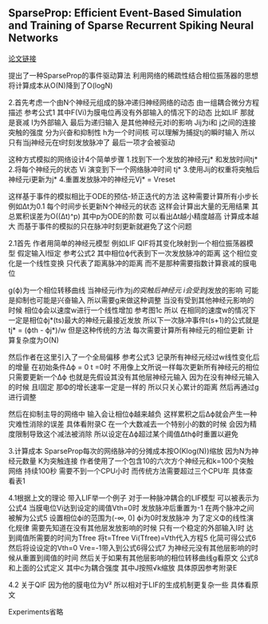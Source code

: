 
## SparseProp: Efficient Event-Based Simulation and Training of Sparse Recurrent Spiking Neural Networks

[论文链接](https://openreview.net/pdf?id=yzZbwQPkmP)

提出了一种SparseProp的事件驱动算法 利用网络的稀疏性结合相位振荡器的思想 将计算成本从O(N)降到了O(logN)

2.首先考虑一个由N个神经元组成的脉冲递归神经网络的动态 由一组耦合微分方程描述 参考公式1 其中F(Vi)为膜电位再没有外部输入的情况下的动态 比如LIF 那就是衰减 I为外部输入 最后为递归输入 是其他神经元对i的影响 Jij为i和  j之间的连接突触的强度 分为兴奋和抑制性 h为一个时间核 可以理解为捕捉tj的瞬时输入 所以只有当j神经元在t时刻发放脉冲了 最后一项才会被驱动

这种方式模拟的网络设计4个简单步骤 1.找到下一个发放的神经元j* 和发放时间tj* 2.将每个神经元的状态 Vi 演变到下一个网络脉冲时间 tj* 3.使用Jij的权重将突触后神经元i更新为j* 4.重置发放脉冲的神经元Vj* = Vreset

这样基于事件的模拟相比于ODE的预估-矫正迭代的方法 这种需要计算所有小步长 例如Δt为0.1 每个时间步长更新N个神经元的状态 这样会计算出大量的无用结果 其总累积误差为O((Δt)^p) 其中p为ODE的阶数 可以看出Δt越小精度越高 计算成本越大 而基于事件的模拟的只在脉冲时刻更新就避免了这个问题

2.1首先 作者用简单的神经元模型 例如LIF QIF将其变化映射到一个相位振荡器模型 假定输入I恒定 参考公式2 其中相位ϕ代表到下一次发放脉冲的距离 这个相位变化是一个线性变换 只代表了距离脉冲的距离 而不是那种需要指数计算衰减的膜电位

g(ϕ)为一个相位转移曲线 当神经元i作为j*的突触后神经元 i会受到j*发放的影响 可能是抑制也可能是兴奋输入 所以需要g来做这种调整 当没有受到其他神经元影响的时候 相位ϕ会以速度w进行一个线性增加 参考图1c 所以 在相同的速度w的情况下 一定是相位ϕj*(ts)最大的神经元最接近发放 所以下一次脉冲事件t(s+1)的公式就是tj* = (ϕth - ϕj*)/w 但是这种传统的方法 每次需要计算所有神经元的相位更新 计算复杂度为O(N)

然后作者在这里引入了一个全局偏移 参考公式3 记录所有神经元经过w线性变化后的增量 在初始条件Δϕ = 0 t =0时 不用像上文所说一样每次更新所有神经元的相位 只需要更新一个Δϕ 也就是先假设其没有其他层神经元输入 因为在没有神经元输入的时候 且I固定 那Φ的增长速率一定是一样的 所以只关心累计的距离 然后再通过g进行调整

然后在抑制主导的网络中 输入会让相位ϕ越来越负 这样累积之后Δϕ就会产生一种灾难性消除的误差 具体看附录C 在一个大数减去一个特别小的数的时候 会因为精度限制导致这个减法被消除 所以设定在Δϕ超过某个阈值Δthϕ时重置以避免

3.计算成本
SparseProp每次的网络脉冲的分摊成本按O(Klog(N))缩放 因为N为神经元数量 K为突触连接 作者使用了一个包含10的六次方个神经元和k=100个突触网络 持续100秒 需要不到一个CPU小时 而传统方法需要超过三个CPU年 具体查看表1

4.1根据上文的理论 带入LIF举一个例子 对于一种脉冲耦合的LIF模型 可以被表示为公式4 当膜电位Vi达到设定的阈值Vth=0时 发放脉冲后重置为-1 在两个脉冲之间被解为公式5 设置相位ϕi的范围为(-∞, 0] ϕi为0时发放脉冲 为了定义Φ的线性演化规律 需要先知道在没有其他层发放影响的时候 只有一个稳定的外部输入I时 达到阈值所需要的时间为Tfree 将t=Tfree Vi(Tfree)=Vth代入方程5 化简可得公式6 然后将设设定的Vth=0 Vre=-1带入到公式6得公式7 为神经元没有其他层影响的时候从重置到阈值的时间 然后关于如果有其他层影响的相位转移曲线g看原文 公式8和上面的公式定义 其中c为耦合强度 其中J按照√k缩放 具体原因参考附录E

4.2 关于QIF 因为他的膜电位为V² 所以相对于LIF的生成机制更复杂一些 具体看原文

Experiments省略
